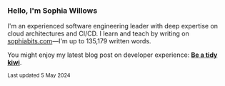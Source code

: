 ### Hello, I'm Sophia Willows

I'm an experienced software engineering leader with deep expertise on cloud architectures and CI/CD. I learn and teach by writing on [sophiabits.com](https://sophiabits.com/blog)—I'm up to 135,179 written words.

You might enjoy my latest blog post on developer experience: **[Be a tidy kiwi](https://sophiabits.com/blog/be-a-tidy-kiwi)**.

<sub>Last updated 5 May 2024</sub>
